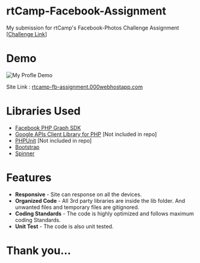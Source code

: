 # rtCamp-Facebook-Assignment

My submission for rtCamp's Facebook-Photos Challenge Assignment [[Challenge Link](https://careers.rtcamp.com/web-engineer/assignments/#facebook-challenge)]

# Demo

![My Profle Demo](https://github.com/shahnawaz7997/rtCamp-Facebook-Assignment/blob/master/images/myProfile.gif)

Site Link : [rtcamp-fb-assignment.000webhostapp.com](https://rtcamp-fb-assignment.000webhostapp.com/)

# Libraries Used

* [Facebook PHP Graph SDK](https://github.com/facebook/php-graph-sdk)
* [Google APIs Client Library for PHP](https://github.com/google/google-api-php-client) [Not included in repo]
* [PHPUnit](https://phpunit.de/getting-started/phpunit-5.html) [Not included in repo]
* [Bootstrap](https://w3layouts.com/)
* [Spinner](http://spin.js.org)

# Features

* **Responsive** - Site can response on all the devices.
* **Organized Code** -  All 3rd party libraries are inside the lib folder. And unwanted files and temporary files are gitignored.
* **Coding Standards** - The code is highly optimized and follows maximum coding Standards.
* **Unit Test** - The code is also unit tested.


# Thank you...




